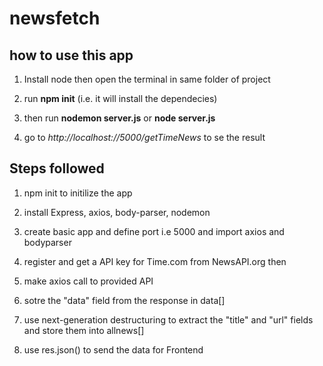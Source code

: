 # newsfetch

## how to use this app

1.  Install node then open the terminal in same folder of project

2.  run **npm init** (i.e. it will install the dependecies)

3.  then run **nodemon server.js** or **node server.js**

4.  go to _http://localhost://5000/getTimeNews_ to se the result

## Steps followed

1. npm init to initilize the app

2. install Express, axios, body-parser, nodemon

3. create basic app and define port i.e 5000 and import axios and bodyparser

4. register and get a API key for Time.com from NewsAPI.org then

5. make axios call to provided API

6. sotre the "data" field from the response in data[]

7. use next-generation destructuring to extract the "title" and "url" fields and store them into allnews[]

8. use res.json() to send the data for Frontend
